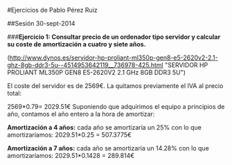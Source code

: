 #Ejercicios de Pablo Pérez Ruiz

##Sesión 30-sept-2014

###**Ejercicio 1: Consultar precio de un ordenador tipo servidor y calcular su coste de amortización a cuatro y siete años.**

(http://www.dynos.es/servidor-hp-proliant-ml350p-gen8-e5-2620v2-2.1-ghz-8gb-ddr3-5u--4514953642119__736978-425.html "SERVIDOR HP PROLIANT ML350P GEN8 E5-2620V2 2.1 GHz 8GB DDR3 5U")

El coste del servidor es de 2569€. La quitamos previamente el IVA al precio total:

2569*0.79= 2029.51€ Suponiendo que adquirimos el equipo a principios de año, contamos el año entero a la hora de amortizar:

**Amortización a 4 años:** cada año se amortizaría un 25% con lo que amortizaríamos: 2029.51*0.25 = 507.3775€

**Amortización a 7 años:** cada año se amortizaría un 14.28% con lo que amortizaríamos: 2029.51*0.1428 = 289.814€


